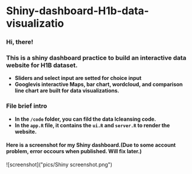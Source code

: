 # Shiny-dashboard-H1b-data-visualizatio 

### Hi, there!
### This is a shiny dashboard practice to build an interactive data website for H1B dataset.
* **Sliders and select input are setted for choice input**
* **Googlevis interactive Maps, bar chart, wordcloud, and comparison line chart are built for data visualizations.**

### File brief intro

* **In the `/code` folder, you can fild the data lcleansing code.**
* **In the `app.R` file, it contains the `ui.R` and `server.R` to render the website.**

#### Here is a screenshot for my Shiny dashboard.(Due to some account problem, error occours when published. Will fix later.)

![screenshot]("pics/Shiny screenshot.png")
